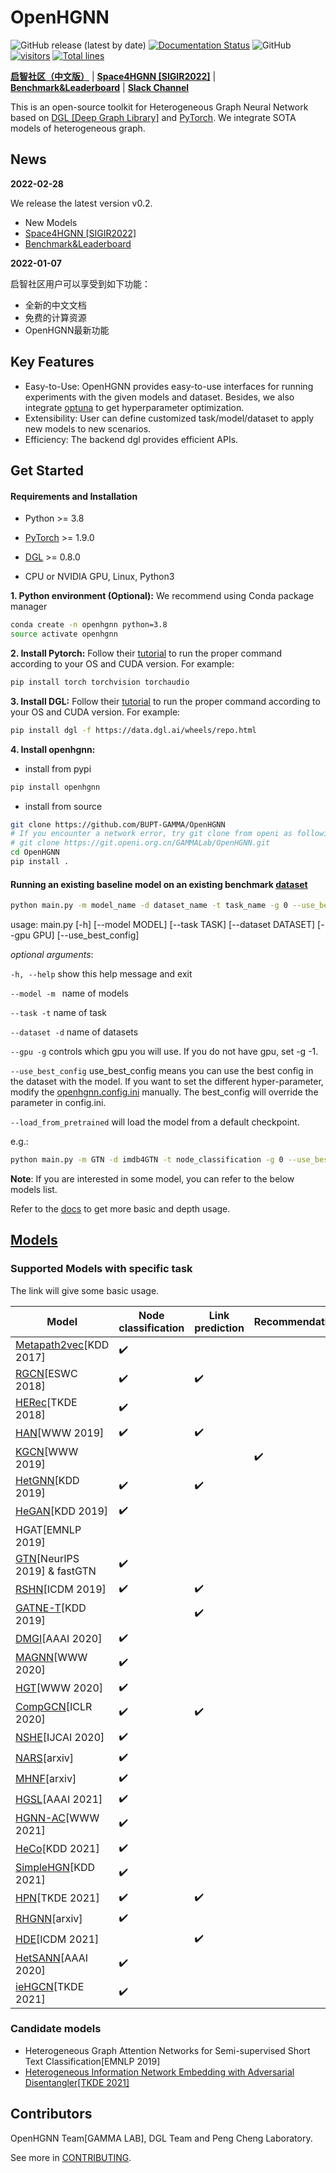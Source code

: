 # OpenHGNN

![GitHub release (latest by date)](https://img.shields.io/github/v/release/BUPT-GAMMA/OpenHGNN)
[![Documentation Status](https://readthedocs.org/projects/openhgnn/badge/?version=latest)](https://openhgnn.readthedocs.io/en/latest/?badge=latest)
![GitHub](https://img.shields.io/github/license/BUPT-GAMMA/OpenHGNN)
[![visitors](https://visitor-badge.glitch.me/badge?page_id=BUPT-GAMMA.OpenHGNN)](https://github.com/BUPT-GAMMA/OpenHGNN)
[![Total lines](https://img.shields.io/tokei/lines/github/BUPT-GAMMA/OpenHGNN?color=red)](https://github.com/BUPT-GAMMA/OpenHGNN)

[**启智社区（中文版）**](https://git.openi.org.cn/GAMMALab/OpenHGNN) | [**Space4HGNN [SIGIR2022]**](../space4hgnn) | [**Benchmark&Leaderboard**](../openhgnn/dataset/ohgb.md) | [**Slack Channel**](https://app.slack.com/client/TDM5126J1/C03J6GND001)

This is an open-source toolkit for Heterogeneous Graph Neural Network based
on [DGL [Deep Graph Library]](https://github.com/dmlc/dgl) and [PyTorch](https://pytorch.org/). We integrate SOTA models
of heterogeneous graph.

## News

**2022-02-28**

We release the latest version v0.2.

- New Models
- [Space4HGNN [SIGIR2022]](../space4hgnn)
- [Benchmark&Leaderboard](../openhgnn/dataset/ohgb.md)

**2022-01-07**

启智社区用户可以享受到如下功能：

- 全新的中文文档
- 免费的计算资源
- OpenHGNN最新功能

## Key Features

- Easy-to-Use: OpenHGNN provides easy-to-use interfaces for running experiments with the given models and dataset.
  Besides, we also integrate [optuna](https://optuna.org/) to get hyperparameter optimization.
- Extensibility: User can define customized task/model/dataset to apply new models to new scenarios.
- Efficiency: The backend dgl provides efficient APIs.

## Get Started

#### Requirements and Installation

- Python  >= 3.8

- [PyTorch](https://pytorch.org/get-started/)  >= 1.9.0

- [DGL](https://github.com/dmlc/dgl) >= 0.8.0

- CPU or NVIDIA GPU, Linux, Python3

**1. Python environment (Optional):** We recommend using Conda package manager

```bash
conda create -n openhgnn python=3.8
source activate openhgnn
```

**2. Install Pytorch:** Follow their [tutorial](https://pytorch.org/get-started) to run the proper command according to
your OS and CUDA version. For example:

```bash
pip install torch torchvision torchaudio
```

**3. Install DGL:** Follow their [tutorial](https://www.dgl.ai/pages/start.html) to run the proper command according to
your OS and CUDA version. For example:

```bash
pip install dgl -f https://data.dgl.ai/wheels/repo.html
```

**4. Install openhgnn:** 

- install from pypi
```bash
pip install openhgnn
```

- install from source
```bash
git clone https://github.com/BUPT-GAMMA/OpenHGNN
# If you encounter a network error, try git clone from openi as following.
# git clone https://git.openi.org.cn/GAMMALab/OpenHGNN.git
cd OpenHGNN
pip install .
```

#### Running an existing baseline model on an existing benchmark [dataset](../openhgnn/dataset/#Dataset)

```bash
python main.py -m model_name -d dataset_name -t task_name -g 0 --use_best_config --load_from_pretrained
```

usage: main.py [-h] [--model MODEL] [--task TASK] [--dataset DATASET]
[--gpu GPU] [--use_best_config]

*optional arguments*:

``-h, --help``    show this help message and exit

``--model -m ``    name of models

``--task -t``    name of task

``--dataset -d``    name of datasets

``--gpu -g``    controls which gpu you will use. If you do not have gpu, set -g -1.

``--use_best_config``    use_best_config means you can use the best config in the dataset with the model. If you want to
set the different hyper-parameter, modify the [openhgnn.config.ini](../openhgnn/config.ini) manually. The best_config
will override the parameter in config.ini.

``--load_from_pretrained`` will load the model from a default checkpoint.

e.g.:

```bash
python main.py -m GTN -d imdb4GTN -t node_classification -g 0 --use_best_config
```

**Note**: If you are interested in some model, you can refer to the below models list.

Refer to the [docs](https://openhgnn.readthedocs.io/en/latest/index.html) to get more basic and depth usage.

## [Models](../openhgnn/models/#Model)

### Supported Models with specific task

The link will give some basic usage.

| Model                                                     | Node classification | Link prediction    | Recommendation     |
| --------------------------------------------------------- | ------------------- | ------------------ | ------------------ |
| [Metapath2vec](../openhgnn/output/metapath2vec)[KDD 2017] | :heavy_check_mark:  |                    |                    |
| [RGCN](../openhgnn/output/RGCN)[ESWC 2018]                | :heavy_check_mark:  | :heavy_check_mark: |                    |
| [HERec](../openhgnn/output/HERec)[TKDE 2018]              | :heavy_check_mark:  |                    |                    |
| [HAN](../openhgnn/output/HAN)[WWW 2019]                   | :heavy_check_mark:  | :heavy_check_mark: |                    |
| [KGCN](../openhgnn/output/KGCN)[WWW 2019]                 |                     |                    | :heavy_check_mark: |
| [HetGNN](../openhgnn/output/HetGNN)[KDD 2019]             | :heavy_check_mark:  | :heavy_check_mark: |                    |
| [HeGAN](../openhgnn/output/HeGAN)[KDD 2019]               | :heavy_check_mark:  |                    |                    |
| HGAT[EMNLP 2019]                                          |                     |                    |                    |
| [GTN](../openhgnn/output/GTN)[NeurIPS 2019] & fastGTN     | :heavy_check_mark:  |                    |                    |
| [RSHN](../openhgnn/output/RSHN)[ICDM 2019]                | :heavy_check_mark:  | :heavy_check_mark: |                    |
| [GATNE-T](../openhgnn/output/GATNE-T)[KDD 2019]           |                     | :heavy_check_mark: |                    |
| [DMGI](../openhgnn/output/DMGI)[AAAI 2020]                | :heavy_check_mark:  |                    |                    |
| [MAGNN](../openhgnn/output/MAGNN)[WWW 2020]               | :heavy_check_mark:  |                    |                    |
| [HGT](../openhgnn/output/HGT)[WWW 2020]                   | :heavy_check_mark:  |                    |                    |
| [CompGCN](../openhgnn/output/CompGCN)[ICLR 2020]          | :heavy_check_mark:  | :heavy_check_mark: |                    |
| [NSHE](../openhgnn/output/NSHE)[IJCAI 2020]               | :heavy_check_mark:  |                    |                    |
| [NARS](../openhgnn/output/NARS)[arxiv]                    | :heavy_check_mark:  |                    |                    |
| [MHNF](../openhgnn/output/MHNF)[arxiv]                    | :heavy_check_mark:  |                    |                    |
| [HGSL](../openhgnn/output/HGSL)[AAAI 2021]                | :heavy_check_mark:  |                    |                    |
| [HGNN-AC](../openhgnn/output/HGNN_AC)[WWW 2021]           | :heavy_check_mark:  |                    |                    |
| [HeCo](../openhgnn/output/HeCo)[KDD 2021]                 | :heavy_check_mark:  |                    |                    |
| [SimpleHGN](../openhgnn/output/SimpleHGN)[KDD 2021]       | :heavy_check_mark:  |                    |                    |
| [HPN](../openhgnn/output/HPN)[TKDE 2021]                  | :heavy_check_mark:  | :heavy_check_mark: |                    |
| [RHGNN](../openhgnn/output/RHGNN)[arxiv]                  | :heavy_check_mark:  |                    |                    |
| [HDE](../openhgnn/output/HDE)[ICDM 2021]                  |                     | :heavy_check_mark: |                    |
| [HetSANN](./openhgnn/output/HGT)[AAAI 2020]               | :heavy_check_mark:  |                    |                    |
| [ieHGCN](./openhgnn/output/HGT)[TKDE 2021]                | :heavy_check_mark:  |                    |                    |

### Candidate models

- Heterogeneous Graph Attention Networks for Semi-supervised Short Text Classification[EMNLP 2019]
- [Heterogeneous Information Network Embedding with Adversarial Disentangler[TKDE 2021]](https://ieeexplore.ieee.org/document/9483653)

## Contributors

OpenHGNN Team[GAMMA LAB], DGL Team and Peng Cheng Laboratory.

See more in [CONTRIBUTING](../CONTRIBUTING.md).
